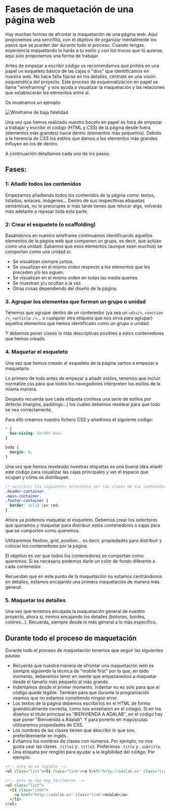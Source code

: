 
# Fases de maquetación de una página web

Hay muchas formas de afrontar la maquetación de una página web. Aquí proponemos una sencillita, con el objetivo de organizar mentalmente los pasos que se pueden dar durante todo el proceso. Cuando tengas experiencia maquetando lo harás a tu estilo y con los trucos que tú quieras, aquí solo proponemos una forma de trabajar.

Antes de empezar a escribir código os recomendamos que pintéis en una papel un esqueleto básico de las cajas o "divs" que identificamos en nuestra web. No hace falta fijarse en los detalles, céntrate en una visión esquemática del proyecto. Este proceso de esquematización en papel se llama "wireframing" y nos ayuda a visualizar la maquetación y las relaciones que establecerán los elementos entre sí.

Os mostramos un ejemplo:

![Wireframe de baja fidelidad](../assets/images/wireframe.jpg)

Una vez que hemos realizado nuestro boceto en papel es hora de empezar a trabajar y escribir el código (HTML y CSS) de la página desde fuera (elementos más grandes) hacia dentro (elementos más pequeños). Debido a la herencia de CSS los estilos que damos a los elementos más grandes influyen en los de dentro.

A continuación detallamos cada uno de los pasos:

## Fases:

### 1: Añadir todos los contenidos

Empezamos añadiendo todos los contenidos de la página como: textos, listados, enlaces, imágenes... Dentro de sus respecttivas etiquetas semánticas, no te preocupes si más tarde tienes que retocar algo, volverás más adelante a repasar toda esta parte.

### 2: Crear el esqueleto (o scaffolding)

Basándonos en nuestro wireframe continuamos identificando aquellos elementos de la página web que componen un grupo, es decir, que actúan como una unidad. Sabemos que esos elementos (aunque sean muchos) se comportan como una unidad si:

* Se visualizan siempre juntos.
* Se visualizan en el mismo orden respecto a los elementos que les preceden y/o les siguen.
* Se visualizan en el mismo orden en todas las media queries.
* Se muestran y/u ocultan a la vez.
* Otras cosas dependiendo del diseño de la página.

### 3. Agrupar los elementos que forman un grupo o unidad

Tenemos que agrupar dentro de un contenedor (ya sea un `<div/>`, `<section />`, `<article />`... o cualquier otra etiqueta que nos sirva para agrupar) aquellos elementos que hemos identificado como un grupo o unidad.

Y debemos poner clases lo más descriptivas posibles a estos contenedores que hemos creado. 

### 4. Maquetar el esqueleto

Una vez que hemos creado el esqueleto de la página vamos a empezar a maquetarlo. 

Lo primero de todo antes de empezar a añadir estilos, tenemos que incluir normalize.css para que todos los navegadores interpreten los estilos de la misma manera. 

Después recuerda que cada etiqueta conlleva una serie de estilos por defecto (margins, paddings...) los cuales debemos resetear para que todo se vea correctamente.

Para ello creamos nuestro fichero CSS y añadimos el siguiente código:

```css
* {
  box-sizing: border-box;
}

body {
  margin: 0;
}

```
Una vez que hemos reseteado nuestras etiquetas es una buena idea añadir este código para visualizar las cajas principales y ver el espacio que ocupan y cómo se distribuyen.

```css
/* sustituir los siguientes selectores por las clases de tus contenedores y añadir los que falten */
.header-container,
.main-container,
.footer-container {
  border: solid 1px red;
}
```
Ahora ya podemos maquetar el esqueleto. Debemos crear los selectores que queramos y maquetar para distribuir estos contenedores o cajas para que se comporten como queremos.

Utilizaremos flexbox, grid, position... es decir, propiedades para distribuir y colocar los contenedores por la página.

El objetivo es ver que todos los contenedores se comportan como queremos. Si es necesario podemos darle un color de fondo diferente a cada contenedor.

Recuerdan que en este punto de la maquetación no estamos centrándonos en detalles, estamos encajando una primera maquetación de manera más general.

### 5. Maquetar los detalles

Una vez que tenemos encajada la maquetación general de nuestro proyecto, ahora sí, iremos encajando los detalles (botones, bordes, colores...). Recuerda, siempre desde lo más general a lo más específico.

## Durante todo el proceso de maquetación

Durante todo el proceso de maquetación tenemos que seguir las siguientes pautas:

* Recuerda que nuestra manera de afrontar una maquetación web es siempre siguiendo la técnica de "mobile first" por lo que, en todo momento, deberemos tener en mente que empezaremos a maquetar desde el tamaño más pequeño al más grande.
* Indentamos desde el primer momento. Indentar no es solo para que el código quede legible. También para que durante la programación veamos que no estamos cometiendo ningún error.
* Los textos de la página debemos escribirlos en el HTML de forma gramáticalmente correcta, como nos enseñaron en el colegio. Si en los diseños el título principal es "BIENVIENDA A ADALAB", en el código hay que poner "Bienvenida a Adalab". Y para ponerlo en mayúsculas utilizaremos propiedades de CSS.
* Los nombres de las clases tienen que describir lo que son, preferiblemente en inglés.
* Evitamos los nombres de clases con números. Por ejemplo, no nos gusta usar las clases `.title1` y `.title2`. Preferimos `.title` y `.subtitle`.
* Una etiqueta por renglón para ayudar a la legibilidad del código. Por ejemplo:

```html
<!-- esto no es legible -->
<ul class="list"><li class="link"><a href="http://adalab.es" class="link">Adalab</a></li></ul>

<!-- esto se lee muy fácilmente -->
<ul class="list">
  <li class="item">
    <a href="http://adalab.es" class="link">Adalab</a>
  </li>
</ul>
```
